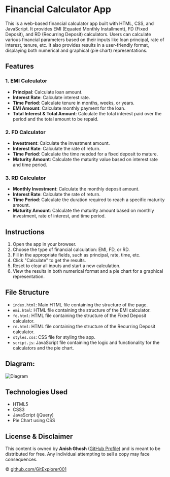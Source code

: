 # Financial Calculator App

This is a web-based financial calculator app built with HTML, CSS, and JavaScript. It provides EMI (Equated Monthly Installment), FD (Fixed Deposit), and RD (Recurring Deposit) calculators. Users can calculate various financial parameters based on their inputs like loan principal, rate of interest, tenure, etc. It also provides results in a user-friendly format, displaying both numerical and graphical (pie chart) representations.

## Features

### 1. EMI Calculator
   - **Principal**: Calculate loan amount.
   - **Interest Rate**: Calculate interest rate.
   - **Time Period**: Calculate tenure in months, weeks, or years.
   - **EMI Amount**: Calculate monthly payment for the loan.
   - **Total Interest & Total Amount**: Calculate the total interest paid over the period and the total amount to be repaid.

### 2. FD Calculator
   - **Investment**: Calculate the investment amount.
   - **Interest Rate**: Calculate the rate of return.
   - **Time Period**: Calculate the time needed for a fixed deposit to mature.
   - **Maturity Amount**: Calculate the maturity value based on interest rate and time period.

### 3. RD Calculator
   - **Monthly Investment**: Calculate the monthly deposit amount.
   - **Interest Rate**: Calculate the rate of return.
   - **Time Period**: Calculate the duration required to reach a specific maturity amount.
   - **Maturity Amount**: Calculate the maturity amount based on monthly investment, rate of interest, and time period.

## Instructions

1. Open the app in your browser.
2. Choose the type of financial calculation: EMI, FD, or RD.
3. Fill in the appropriate fields, such as principal, rate, time, etc.
4. Click "Calculate" to get the results.
5. Reset to clear all inputs and start a new calculation.
6. View the results in both numerical format and a pie chart for a graphical representation.

## File Structure

- `index.html`: Main HTML file containing the structure of the page.
- `emi.html`: HTML file containing the structure of the EMI calculator.
- `fd.html`: HTML file containing the structure of the Fixed Deposit calculator.
- `rd.html`: HTML file containing the structure of the Recurring Deposit calculator.
- `styles.css`: CSS file for styling the app.
- `script.js`: JavaScript file containing the logic and functionality for the calculators and the pie chart.

## Diagram:

![Diagram]([https://github.com/GitExplorer001/Weather-APP/blob/main/Diagram.png])

## Technologies Used
- HTML5
- CSS3
- JavaScript (jQuery)
- Pie Chart using CSS

## License & Disclaimer

This content is owned by **Anish Ghosh** ([GitHub Profile](https://github.com/GitExplorer001)) and is meant to be distributed for free. Any individual attempting to sell a copy may face consequences.

© [github.com/GitExplorer001](https://github.com/GitExplorer001)
